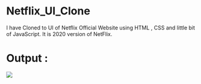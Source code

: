 # Netflix_UI_Clone
I have Cloned to UI of Netflix Official Website using HTML , CSS and little bit of JavaScript.
It is 2020 version of NetFlix.

# Output : 

![](Netflix.png)
